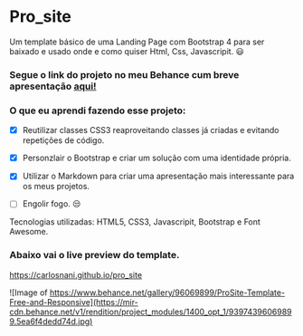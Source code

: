# Pro_site
Um template básico de uma Landing Page com Bootstrap 4 para ser baixado e usado onde e como quiser Html, Css, Javascripit. :smiley:

### Segue o link do projeto no meu Behance cum breve apresentação [aqui!](https://www.behance.net/gallery/96069899/ProSite-Template-Free-and-Responsive?)

### O que eu aprendi fazendo esse projeto:
- [x] Reutilizar classes CSS3 reaproveitando classes já criadas e evitando repetições de código.
- [x] Personzlair o Bootstrap e criar um solução com uma identidade própria.
- [x] Utilizar o Markdown para criar uma apresentação mais interessante para os meus projetos.
- [ ] Engolir fogo. :unamused:


Tecnologias utilizadas: HTML5, CSS3, Javascripit, Bootstrap e Font Awesome.  

### Abaixo vai o live preview do template.<br> 
https://carlosnani.github.io/pro_site

![Image of https://www.behance.net/gallery/96069899/ProSite-Template-Free-and-Responsive](https://mir-cdn.behance.net/v1/rendition/project_modules/1400_opt_1/93974396069899.5ea6f4dedd74d.jpg)

